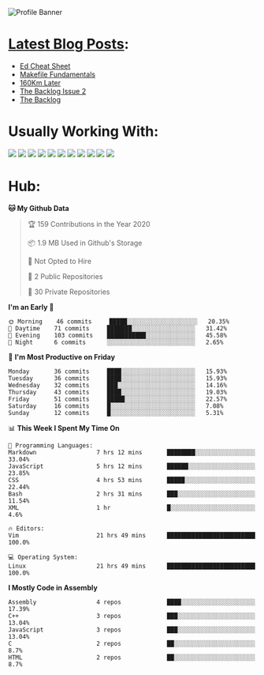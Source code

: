 ![Profile Banner](https://github.com/otherm/otherm/blob/master/readme.png)
# [Latest Blog Posts](https://0066cc.com):
<!-- BLOG-POST-LIST:START -->
- [Ed Cheat Sheet](https://0066cc.com/blog/edCheatSheet/)
- [Makefile Fundamentals](https://0066cc.com/blog/makefile/)
- [160Km Later](https://0066cc.com/blog/running/)
- [The Backlog Issue 2](https://0066cc.com/blog/backlog2/)
- [The Backlog](https://0066cc.com/blog/backlog/)
<!-- BLOG-POST-LIST:END -->
# Usually Working With:
<p float="left">

<img src="https://img.shields.io/badge/c%20-%2300599C.svg?&style=for-the-badge&logo=c&logoColor=white"/>
<img src="https://img.shields.io/badge/c++%20-%2300599C.svg?&style=for-the-badge&logo=c%2B%2B&ogoColor=white"/>

<img src="https://img.shields.io/badge/html5%20-%23E34F26.svg?&style=for-the-badge&logo=html5&logoColor=white"/>
<img src="https://img.shields.io/badge/css3%20-%231572B6.svg?&style=for-the-badge&logo=css3&logoColor=white"/>
<img src="https://img.shields.io/badge/javascript%20-%23323330.svg?&style=for-the-badge&logo=javascript&logoColor=%23F7DF1E"/>

<img src="https://img.shields.io/badge/react%20-%2320232a.svg?&style=for-the-badge&logo=react&logoColor=%2361DAFB"/>
<img src="https://img.shields.io/badge/react_native%20-%2320232a.svg?&style=for-the-badge&logo=react&logoColor=%2361DAFB"/>
<img src="https://img.shields.io/badge/github%20-%23121011.svg?&style=for-the-badge&logo=github&logoColor=white"/>

<img src="https://img.shields.io/badge/markdown-%23000000.svg?&style=for-the-badge&logo=markdown&logoColor=white"/>
<img src="https://img.shields.io/badge/shell_script%20-%23121011.svg?&style=for-the-badge&logo=gnu-bash&logoColor=white"/>
<img src="https://img.shields.io/badge/latex%20-%23008080.svg?&style=for-the-badge&logo=latex&logoColor=white"/>
</p>

# Hub:

<!--START_SECTION:waka-->
**🐱 My Github Data** 

> 🏆 159 Contributions in the Year 2020
 > 
> 📦 1.9 MB Used in Github's Storage 
 > 
> 🚫 Not Opted to Hire
 > 
> 📜 2 Public Repositories
 > 
> 🔑 30 Private Repositories 

**I'm an Early 🐤** 

```text
🌞 Morning    46 commits     █████░░░░░░░░░░░░░░░░░░░░   20.35% 
🌆 Daytime    71 commits     ███████░░░░░░░░░░░░░░░░░░   31.42% 
🌃 Evening    103 commits    ███████████░░░░░░░░░░░░░░   45.58% 
🌙 Night      6 commits      ░░░░░░░░░░░░░░░░░░░░░░░░░   2.65%

```
📅 **I'm Most Productive on Friday** 

```text
Monday       36 commits     ████░░░░░░░░░░░░░░░░░░░░░   15.93% 
Tuesday      36 commits     ████░░░░░░░░░░░░░░░░░░░░░   15.93% 
Wednesday    32 commits     ███░░░░░░░░░░░░░░░░░░░░░░   14.16% 
Thursday     43 commits     ████░░░░░░░░░░░░░░░░░░░░░   19.03% 
Friday       51 commits     █████░░░░░░░░░░░░░░░░░░░░   22.57% 
Saturday     16 commits     █░░░░░░░░░░░░░░░░░░░░░░░░   7.08% 
Sunday       12 commits     █░░░░░░░░░░░░░░░░░░░░░░░░   5.31%

```


📊 **This Week I Spent My Time On** 

```text
💬 Programming Languages: 
Markdown                 7 hrs 12 mins       ████████░░░░░░░░░░░░░░░░░   33.04% 
JavaScript               5 hrs 12 mins       ██████░░░░░░░░░░░░░░░░░░░   23.85% 
CSS                      4 hrs 53 mins       █████░░░░░░░░░░░░░░░░░░░░   22.44% 
Bash                     2 hrs 31 mins       ███░░░░░░░░░░░░░░░░░░░░░░   11.54% 
XML                      1 hr                █░░░░░░░░░░░░░░░░░░░░░░░░   4.6%

🔥 Editors: 
Vim                      21 hrs 49 mins      █████████████████████████   100.0%

💻 Operating System: 
Linux                    21 hrs 49 mins      █████████████████████████   100.0%

```

**I Mostly Code in Assembly** 

```text
Assembly                 4 repos             ████░░░░░░░░░░░░░░░░░░░░░   17.39% 
C++                      3 repos             ███░░░░░░░░░░░░░░░░░░░░░░   13.04% 
JavaScript               3 repos             ███░░░░░░░░░░░░░░░░░░░░░░   13.04% 
C                        2 repos             ██░░░░░░░░░░░░░░░░░░░░░░░   8.7% 
HTML                     2 repos             ██░░░░░░░░░░░░░░░░░░░░░░░   8.7%

```



<!--END_SECTION:waka-->
